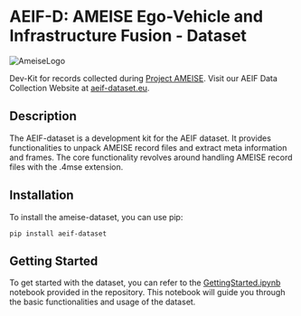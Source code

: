 # AEIF-D: AMEISE Ego-Vehicle and Infrastructure Fusion - Dataset

![AmeiseLogo](https://raw.githubusercontent.com/MarcelVSHNS/ameise-dataset/main/docs/Ameise_logo.png) 

Dev-Kit for records collected during [Project AMEISE](https://ameise.wandelgesellschaft.de/). Visit our AEIF Data Collection Website at [aeif-dataset.eu](aeif-dataset.eu).

## Description

The AEIF-dataset is a development kit for the AEIF dataset. It provides functionalities to unpack AMEISE record 
files and extract meta information and frames. The core functionality revolves around handling AMEISE record files 
with the .4mse extension.

## Installation

To install the ameise-dataset, you can use pip:
```console
pip install aeif-dataset
```

## Getting Started

To get started with the dataset, you can refer to the [GettingStarted.ipynb](https://colab.research.google.com/drive/1p2cw3bSZ6B798qQ2jVnpvKQI5pv_-y_D?usp=sharing) notebook provided in the repository. 
This notebook will guide you through the basic functionalities and usage of the dataset.
